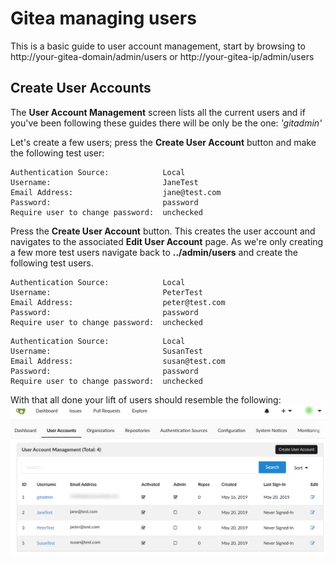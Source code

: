 # Gitea managing users

This is a basic guide to user account management, start by browsing to
http://your-gitea-domain/admin/users or http://your-gitea-ip/admin/users

## Create User Accounts
The **User Account Management** screen lists all the current users and if you've
been following these guides there will be only be the one: *'gitadmin'*

Let's create a few users; press the **Create User Account** button and
make the following test user:

```
Authentication Source:            Local
Username:                         JaneTest
Email Address:                    jane@test.com
Password:                         password
Require user to change password:  unchecked                  
```

Press the **Create User Account** button. This creates the user account and
navigates to the associated **Edit User Account** page. As we're only creating
a few more test users navigate back to **../admin/users** and create
the following test users.

```
Authentication Source:            Local
Username:                         PeterTest
Email Address:                    peter@test.com
Password:                         password
Require user to change password:  unchecked                  
```

```
Authentication Source:            Local
Username:                         SusanTest
Email Address:                    susan@test.com
Password:                         password
Require user to change password:  unchecked                  
```

With that all done your lift of users should resemble the following:
![](screenshots/0201-user-accounts.png?raw=true)
